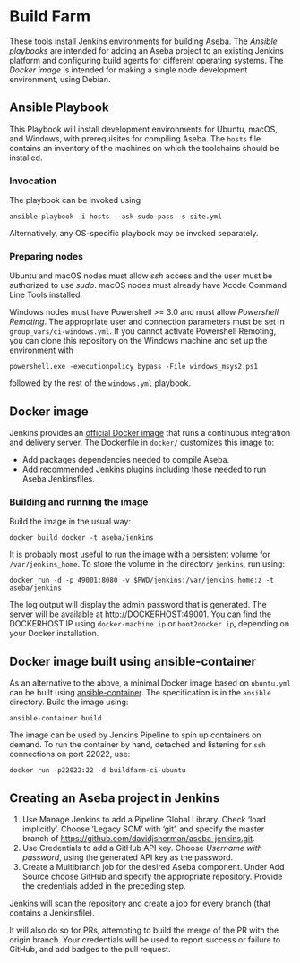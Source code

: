 # Build Farm
These tools install Jenkins environments for building Aseba. The *Ansible playbooks* are intended for adding an Aseba project to an existing Jenkins platform and configuring build agents for different operating systems. The *Docker image* is intended for making a single node development environment, using Debian.

## Ansible Playbook

This Playbook will install development environments for Ubuntu, macOS, and Windows, with prerequisites for compiling Aseba. The `hosts` file contains an inventory of the machines on which the toolchains should be installed.

### Invocation
The playbook can be invoked using
```
ansible-playbook -i hosts --ask-sudo-pass -s site.yml
```
Alternatively, any OS-specific playbook may be invoked separately.

### Preparing nodes
Ubuntu and macOS nodes must allow *ssh* access and the user must be authorized to use *sudo*. macOS nodes must already have Xcode Command Line Tools installed.

Windows nodes must have Powershell >= 3.0 and must allow *Powershell Remoting*. The appropriate user and connection parameters must be set in `group_vars/ci-windows.yml`. If you cannot activate Powershell Remoting, you can clone this repository on the Windows machine and set up the environment with
```
powershell.exe -executionpolicy bypass -File windows_msys2.ps1
```
followed by the rest of the `windows.yml` playbook.

## Docker image
Jenkins provides an [official Docker image](https://hub.docker.com/_/jenkins/) that runs a continuous integration and delivery server. The Dockerfile in `docker/` customizes this image to:
* Add packages dependencies needed to compile Aseba.
* Add recommended Jenkins plugins including those needed to run Aseba Jenkinsfiles.

### Building and running the image
Build the image in the usual way:
```
docker build docker -t aseba/jenkins
```
It is probably most useful to run the image with a persistent volume for `/var/jenkins_home`. To store the volume in the directory `jenkins`, run using:
```
docker run -d -p 49001:8080 -v $PWD/jenkins:/var/jenkins_home:z -t aseba/jenkins
```
The log output will display the admin password that is generated. The server will be available at http://DOCKERHOST:49001. You can find the DOCKERHOST IP using `docker-machine ip` or `boot2docker ip`, depending on your Docker installation.

## Docker image built using ansible-container
As an alternative to the above, a minimal Docker image based on `ubuntu.yml` can be built using [ansible-container](http://docs.ansible.com/ansible-container/index.html). The specification is in the `ansible` directory. Build the image using:
```
ansible-container build
```
The image can be used by Jenkins Pipeline to spin up containers on demand. To run the container by hand, detached and listening for `ssh` connections on port 22022, use:
```
docker run -p22022:22 -d buildfarm-ci-ubuntu
```

## Creating an Aseba project in Jenkins
1. Use Manage Jenkins to add a Pipeline Global Library. Check ‘load implicitly’. Choose ‘Legacy SCM’ with ‘git’, and specify the master branch of https://github.com/davidjsherman/aseba-jenkins.git.
2. Use Credentials to add a GitHub API key. Choose *Username with password*, using the generated API key as the password.
3. Create a Multibranch job for the desired Aseba component. Under Add Source choose GitHub and specify the appropriate repository. Provide the credentials added in the preceding step.

Jenkins will scan the repository and create a job for every branch (that contains a Jenkinsfile).

It will also do so for PRs, attempting to build the merge of the PR with the origin branch. Your credentials will be used to report success or failure to GitHub, and add badges to the pull request.
